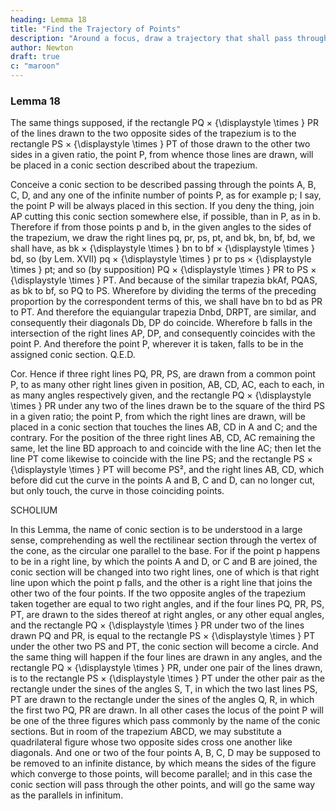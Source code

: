 ```yaml
---
heading: Lemma 18
title: "Find the Trajectory of Points"
description: "Around a focus, draw a trajectory that shall pass through given points and touch right Hues given by position"
author: Newton
draft: true
c: "maroon"
---
```




### Lemma 18


The same things supposed, if the rectangle PQ 
×
{\displaystyle \times } PR of the lines drawn to the two opposite sides of the trapezium is to the rectangle PS 
×
{\displaystyle \times } PT of those drawn to the other two sides in a given ratio, the point P, from whence those lines are drawn, will be placed in a conic section described about the trapezium.

Conceive a conic section to be described passing through the points A, B, C, D, and any one of the infinite number of points P, as for example p; I say, the point P will be always placed in this section. If you deny the thing, join AP cutting this conic section somewhere else, if possible, than in P, as in b. Therefore if from those points p and b, in the given angles to the sides of the trapezium, we draw the right lines pq, pr, ps, pt, and bk, bn, bf, bd, we shall have, as bk 
×
{\displaystyle \times } bn to bf 
×
{\displaystyle \times } bd, so (by Lem. XVII) pq 
×
{\displaystyle \times } pr to ps 
×
{\displaystyle \times } pt; and so (by supposition) PQ 
×
{\displaystyle \times } PR to PS 
×
{\displaystyle \times } PT. And because of the similar trapezia bkAf, PQAS, as bk to bf, so PQ to PS. Wherefore by dividing the terms of the preceding proportion by the correspondent terms of this, we shall have bn to bd as PR to PT. And therefore the equiangular trapezia Dnbd, DRPT, are similar, and consequently their diagonals Db, DP do coincide. Wherefore b falls in the intersection of the right lines AP, DP, and consequently coincides with the point P. And therefore the point P, wherever it is taken, falls to be in the assigned conic section.   Q.E.D.

Cor. Hence if three right lines PQ, PR, PS, are drawn from a common point P, to as many other right lines given in position, AB, CD, AC, each to each, in as many angles respectively given, and the rectangle PQ 
×
{\displaystyle \times } PR under any two of the lines drawn be to the square of the third PS in a given ratio; the point P, from which the right lines are drawn, will be placed in a conic section that touches the lines AB, CD in A and C; and the contrary. For the position of the three right lines AB, CD, AC remaining the same, let the line BD approach to and coincide with the line AC; then let the line PT come likewise to coincide with the line PS; and the rectangle PS 
×
{\displaystyle \times } PT will become PS², and the right lines AB, CD, which before did cut the curve in the points A and B, C and D, can no longer cut, but only touch, the curve in those coinciding points.


SCHOLIUM 

In this Lemma, the name of conic section is to be understood in a large sense, comprehending as well the rectilinear section through the vertex of the cone, as the circular one parallel to the base. For if the point p happens to be in a right line, by which the points A and D, or C and B are joined, the conic section will be changed into two right lines, one of which is that right line upon which the point p falls, and the other is a right line that joins the other two of the four points. If the two opposite angles of the trapezium taken together are equal to two right angles, and if the four lines PQ, PR, PS, PT, are drawn to the sides thereof at right angles, or any other equal angles, and the rectangle PQ 
×
{\displaystyle \times } PR under two of the lines drawn PQ and PR, is equal to the rectangle PS 
×
{\displaystyle \times } PT under the other two PS and PT, the conic section will become a circle. And the same thing will happen if the four lines are drawn in any angles, and the rectangle PQ 
×
{\displaystyle \times } PR, under one pair of the lines drawn, is to the rectangle PS 
×
{\displaystyle \times } PT under the other pair as the rectangle under the sines of the angles S, T, in which the two last lines PS, PT are drawn to the rectangle under the sines of the angles Q, R, in which the first two PQ, PR are drawn. In all other cases the locus of the point P will be one of the three figures which pass commonly by the name of the conic sections. But in room of the trapezium ABCD, we may substitute a quadrilateral figure whose two opposite sides cross one another like diagonals. And one or two of the four points A, B, C, D may be supposed to be removed to an infinite distance, by which means the sides of the figure which converge to those points, will become parallel; and in this case the conic section will pass through the other points, and will go the same way as the parallels in infinitum.

